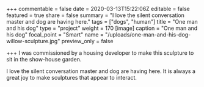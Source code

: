 +++
commentable = false
date = 2020-03-13T15:22:06Z
editable = false
featured = true
share = false
summary = "I love the silent conversation master and dog are having here."
tags = ["dogs", "human"]
title = "One man and his dog"
type = "project"
weight = 170
[image]
caption = "One man and his dog"
focal_point = "Smart"
name = "/uploads/one-man-and-his-dog-willow-sculpture.jpg"
preview_only = false

+++
I was commissioned by a housing developer to make this sculpture to sit in the show-house garden.

I love the silent conversation master and dog are having here. It is always a great joy to make sculptures that appear to interact.